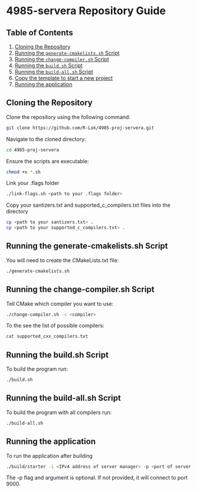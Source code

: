 # 4985-servera Repository Guide
## **Table of Contents**

1. [Cloning the Repository](#cloning-the-repository)
2. [Running the `generate-cmakelists.sh` Script](#running-the-generate-cmakelistssh-script)
3. [Running the `change-compiler.sh` Script](#running-the-change-compilersh-script)
4. [Running the `build.sh` Script](#running-the-buildsh-script)
5. [Running the `build-all.sh` Script](#running-the-build-allsh-script)
6. [Copy the template to start a new project](#copy-the-template-to-start-a-new-project)
7. [Running the application](#running-the-application)

## **Cloning the Repository**

Clone the repository using the following command:

```bash
git clone https://github.com/R-Lok/4985-proj-servera.git
```

Navigate to the cloned directory:

```bash
cd 4985-proj-servera

```

Ensure the scripts are executable:

```bash
chmod +x *.sh
```

Link your .flags folder

```bash
./link-flags.sh <path to your .flags folder>
```

Copy your santizers.txt and supported_c_compilers.txt files into the directory

```bash
cp <path to your santizers.txt> .
cp <path to your supported_c_compilers.txt> .
```

## **Running the generate-cmakelists.sh Script**

You will need to create the CMakeLists.txt file:

```bash
./generate-cmakelists.sh
```

## **Running the change-compiler.sh Script**

Tell CMake which compiler you want to use:

```bash
./change-compiler.sh -c <compiler>
```

To the see the list of possible compilers:

```bash
cat supported_cxx_compilers.txt
```

## **Running the build.sh Script**

To build the program run:

```bash
./build.sh
```

## **Running the build-all.sh Script**

To build the program with all compilers run:

```bash
./build-all.sh
```

## **Running the application**

To run the application after building

```bash
./build/starter -i <IPv4 address of server manager> -p <port of server manager>
```
The -p flag and argument is optional. If not provided, it will connect to port 9000.
